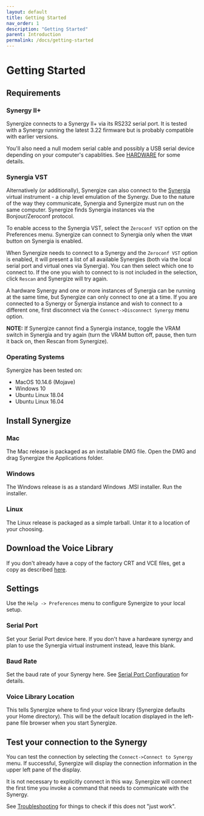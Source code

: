 ```yaml
---
layout: default
title: Getting Started
nav_order: 1
description: "Getting Started"
parent: Introduction
permalink: /docs/getting-started
---
```


# Getting Started

## Requirements

### Synergy II+

Synergize connects to a Synergy II+ via its RS232 serial port.  It is tested with a Synergy running the latest 3.22 firmware but is probably compatible with earlier versions.

You'll also need a null modem serial cable and possibly a USB serial device depending on your computer's capablities. See [HARDWARE](hardware.md) for some details.

### Synergia VST

Alternatively (or additionally), Synergize can also connect to the
[Synergia](https://jariseon.github.io/synergia) virtual instrument - a
chip level emulation of the Synergy.  Due to the nature of the way
they communicate, Synergia and Synergize must run on the same
computer.  Synergize
finds Synergia instances via the Bonjour/Zeroconf protocol.

To enable access to the Synergia VST, select the `Zeroconf VST` option on the
Preferences menu.   Synergize can connect to Synergia only when the
`VRAM` button on Synergia is enabled.

When Synergize needs to connect to a Synergy and the `Zeroconf VST`
option is enabled, it will present a list of all available Synergies
(both via the local serial port and virtual ones via Synergia).  You
can then select which one to connect to.  If the one you wish to
connect to is not included in the selection, click `Rescan` and
Synergize will try again.

A hardware Synergy and one or more instances of Synergia can be running at the same
time, but Synergize can only connect to one at a time. 
If you are connected to a Synergy or Synergia instance and wish to
connect to a different one, first disconnect via the
`Connect->Disconnect Synergy` menu option.

<p class="callout">
<b>NOTE:</b> If Synergize cannot find a Synergia instance, toggle the
VRAM switch in Synergia and try again (turn the VRAM button off, pause, then turn
it back on, then Rescan from Synergize).
</p>

### Operating Systems

Synergize has been tested on:

* MacOS 10.14.6 (Mojave)
* Windows 10
* Ubuntu Linux 18.04
* Ubuntu Linux 16.04


## Install Synergize

### Mac

The Mac release is packaged as an installable DMG file. Open the DMG and drag Synergize the Applications folder.

### Windows

The Windows release is as a standard Windows .MSI installer. Run the installer.

### Linux

The Linux release is packaged as a simple tarball.  Untar it to a location of your choosing.

## Download the Voice Library

If you don't already have a copy of the factory CRT and VCE files, get a copy as described [here](voice-library.md).

## Settings

Use the `Help -> Preferences` menu to configure Synergize to your local setup.

### Serial Port

Set your Serial Port device here.   If you don't have a hardware
synergy and plan to use the Synergia virtual instrument instead, leave
this blank.

### Baud Rate

Set the baud rate of your Synergy here. See [Serial Port Configuration](hardware.md) for details.

### Voice Library Location

This tells Synergize where to find your voice library (Synergize defaults your Home directory).  This will be the default location displayed in the left-pane file browser when you start Synergize.

## Test your connection to the Synergy

You can test the connection by selecting the `Connect->Connect to
Synergy` menu.  If successful, Synergize will display the connection information in the upper left pane of the display.

It is not necessary to explicitly connect in this way. Synergize will connect the first time you invoke  a command that needs to communicate with the Synergy.

See [Troubleshooting](hardware-troubleshooting.md) for things to check if this does not "just work".
